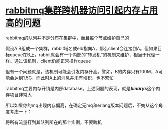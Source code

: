# [rabbitmq集群跨机器访问引起内存占用高的问题](https://www.cnblogs.com/elsonwe/p/7993476.html)

rabbitmq的队列并不是分布在集群中，而且每个节点维护自己的

假设A B组成一个集群，rabbit域名或elb指向A，那么client会连接到A。但如果目标queue在B上，rabbit就会有一个内部的“转发机”的机制来维护，相当于代理一样。通过该机制，client仍能正常操作queue

但有一个问题就是，该机制可能会引发内存升高。譬如，B的内存只有100M，A可能会达到1.5G，而此时A上的消息并未有堆积，也不繁忙

rabbitmq主要内存开销是内部database。上述问题的表现，就是***binarys***这个内存项目非常大

所以如果你的mq出现内存偏高，在确定无mq和erlang版本问题后，不妨从这个角度考虑一下：



将所有流量打到其队列所在的那个实例，不要跨机

​	